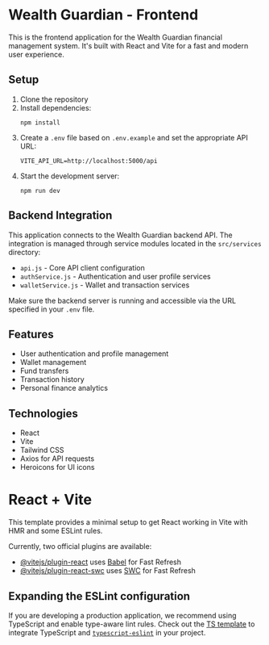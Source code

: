 # Wealth Guardian - Frontend

This is the frontend application for the Wealth Guardian financial management system. It's built with React and Vite for a fast and modern user experience.

## Setup

1. Clone the repository
2. Install dependencies:
   ```
   npm install
   ```
3. Create a `.env` file based on `.env.example` and set the appropriate API URL:
   ```
   VITE_API_URL=http://localhost:5000/api
   ```
4. Start the development server:
   ```
   npm run dev
   ```

## Backend Integration

This application connects to the Wealth Guardian backend API. The integration is managed through service modules located in the `src/services` directory:

- `api.js` - Core API client configuration
- `authService.js` - Authentication and user profile services
- `walletService.js` - Wallet and transaction services

Make sure the backend server is running and accessible via the URL specified in your `.env` file.

## Features

- User authentication and profile management
- Wallet management
- Fund transfers
- Transaction history
- Personal finance analytics

## Technologies

- React
- Vite
- Tailwind CSS
- Axios for API requests
- Heroicons for UI icons

# React + Vite

This template provides a minimal setup to get React working in Vite with HMR and some ESLint rules.

Currently, two official plugins are available:

- [@vitejs/plugin-react](https://github.com/vitejs/vite-plugin-react/blob/main/packages/plugin-react/README.md) uses [Babel](https://babeljs.io/) for Fast Refresh
- [@vitejs/plugin-react-swc](https://github.com/vitejs/vite-plugin-react-swc) uses [SWC](https://swc.rs/) for Fast Refresh

## Expanding the ESLint configuration

If you are developing a production application, we recommend using TypeScript and enable type-aware lint rules. Check out the [TS template](https://github.com/vitejs/vite/tree/main/packages/create-vite/template-react-ts) to integrate TypeScript and [`typescript-eslint`](https://typescript-eslint.io) in your project.
